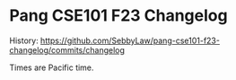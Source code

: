 # Pang CSE101 F23 Changelog

History: https://github.com/SebbyLaw/pang-cse101-f23-changelog/commits/changelog

Times are Pacific time.
